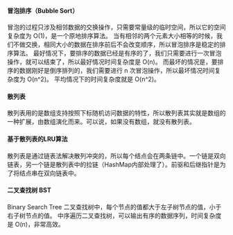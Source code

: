 
#### 冒泡排序（Bubble Sort）
冒泡的过程只涉及相邻数据的交换操作，只需要常量级的临时空间，所以它的空间复杂度为 O(1)，是一个原地排序算法。
当有相邻的两个元素大小相等的时候，我们不做交换，相同大小的数据在排序前后不会改变顺序，所以冒泡排序是稳定的排序算法。
最好情况下，要排序的数据已经是有序的了，我们只需要进行一次冒泡操作，就可以结束了，所以最好情况时间复杂度是 O(n)。
而最坏的情况是，要排序的数据刚好是倒序排列的，我们需要进行 n 次冒泡操作，所以最坏情况时间复杂度为 O(n^2)。
平均情况下的时间复杂度就是 O(n^2)。

#### 散列表
散列表用的是数组支持按照下标随机访问数据的特性，所以散列表其实就是数组的一种扩展，由数组演化而来。可以说，如果没有数组，就没有散列表。

#### 基于散列表的LRU算法
散列表是通过链表法解决散列冲突的，所以每个结点会在两条链中。一个链是双向链表，另一个链是散列表中的拉链（HashMap内部处理了）。前驱和后继指针是为了将结点串在双向链表中。

#### 二叉查找树 BST
Binary Search Tree
二叉查找树中，每个节点的值都大于左子树节点的值，小于右子树节点的值。
中序遍历二叉查找树，可以输出有序的数据序列，时间复杂度是 O(n)，非常高效。
